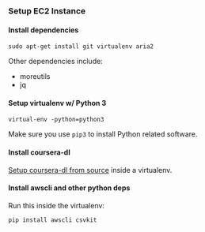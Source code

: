 ### Setup EC2 Instance

#### Install dependencies
```
sudo apt-get install git virtualenv aria2
```

Other dependencies include:

* moreutils
* jq

#### Setup virtualenv w/ Python 3
```
virtual-env -python=python3
```

Make sure you use `pip3` to install Python related software.

#### Install coursera-dl
[Setup coursera-dl from source](https://github.com/coursera-dl/coursera-dl#alternative-installation-method-for-unix-systems) inside a virtualenv.


#### Install awscli and other python deps

Run this inside the virtualenv:

```
pip install awscli csvkit
```

